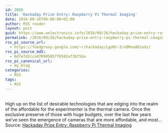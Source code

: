 ```yaml
---
id: 2056
title: 'Hackaday Prize Entry: Raspberry Pi Thermal Imaging'
date: 2016-09-26T06:00:00+01:00
author: RSS reader
layout: post
guid: https://www.uelectronics.info/2016/09/26/hackaday-prize-entry-raspberry-pi-thermal-imaging/
permalink: /2016/09/26/hackaday-prize-entry-raspberry-pi-thermal-imaging/
rss_pi_source_url:
  - https://feedproxy.google.com/~r/hackaday/LgoM/~3/v0MxeADiods/
rss_pi_source_md5:
  - 6d7e7d2ccad70905057f0583af3bf5ba
rss_pi_canonical_url:
  - my_blog
categories:
  - RSS
tags:
  - RSS
---
```

&#013;  
High up on the list of desirable technologies that are edging into the realm of the affordable for the experimenter is the thermal camera. Once the exclusive preserve of those with huge budgets, over the last few years we’ve seen the emergence of cameras that are more affordable, and most…&#013;  
Source: <a href="https://feedproxy.google.com/~r/hackaday/LgoM/~3/v0MxeADiods/" target="_blank">Hackaday Prize Entry: Raspberry Pi Thermal Imaging</a>